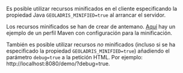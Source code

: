 Es posible utilizar recursos minificados en el cliente especificando la propiedad Java `GEOLADRIS_MINIFIED=true` al arrancar el servidor.

Los recursos minificados se han de crear de antemano. [Aquí](https://github.com/geoladris/apps/blob/master/demo/pom.xml) hay un ejemplo de un perfil Maven con configuración para la minificación.

También es posible utilizar recursos *no* minificados (incluso si se ha especificado la propiedad `GEOLADRIS_MINIFIED=true`) añadiendo el parámetro `debug=true` a la petición HTML. Por ejemplo: http://localhost:8080/demo/?debug=true.

